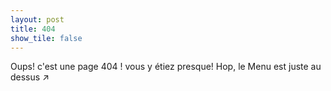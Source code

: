 ```yaml
---
layout: post
title: 404
show_tile: false
---
```


Oups! c'est une page 404 ! vous y étiez presque! Hop, le Menu est juste au dessus ↗️